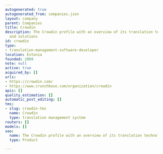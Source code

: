```yaml
---
autogenerated: true
autogenerated_from: companies.json
layout: company
parent: Companies
title: Crowdin
description: The Crowdin profile with an overview of its translation technologies
  and solutions
id: crowdin
type:
- translation-management-software-developer
location: Estonia
founded: 2009
note: null
active: true
acquired_by: []
urls:
- https://crowdin.com/
- https://www.crunchbase.com/organization/crowdin
apis: []
quality_estimation: []
automatic_post_editing: []
tms:
- slug: crowdin-tms
  name: Crowdin
  type: translation management system
routers: []
models: []
seo:
  name: The Crowdin profile with an overview of its translation technologies and solutions
  type: Product

---
```


